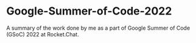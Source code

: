 # Google-Summer-of-Code-2022
A summary of the work done by me as a part of Google Summer of Code (GSoC) 2022 at Rocket.Chat. 

